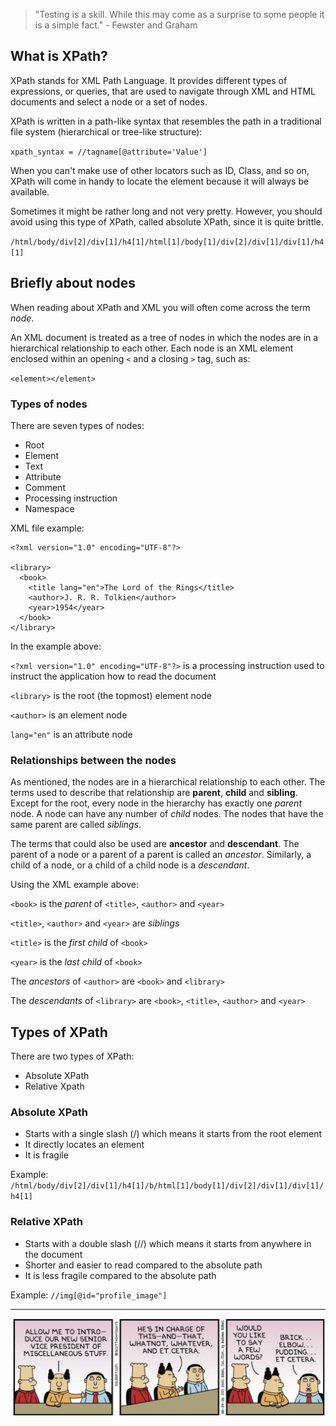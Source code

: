 > "Testing is a skill. While this may come as a surprise to some people it is a simple fact." - Fewster and Graham


## What is XPath?
XPath stands for XML Path Language. It provides different types of expressions, or queries, that are used to navigate through XML and HTML documents and select a node or a set of nodes.

XPath is written in a path-like syntax that resembles the path in a traditional file system (hierarchical or tree-like structure):

`xpath_syntax = //tagname[@attribute='Value']`

When you can't make use of other locators such as ID, Class, and so on, XPath will come in handy to locate the element because it will always be available.

Sometimes it might be rather long and not very pretty. However, you should avoid using this type of XPath, called absolute XPath, since it is quite brittle.

`/html/body/div[2]/div[1]/h4[1]/html[1]/body[1]/div[2]/div[1]/div[1]/h4[1]`



## Briefly about nodes
When reading about XPath and XML you will often come across the term *node*.

An XML document is treated as a tree of nodes in which the nodes are in a hierarchical relationship to each other. Each node is an XML element enclosed within an opening `<` and a closing `>` tag, such as:

`<element></element>`
 
### Types of nodes

There are seven types of nodes:

- Root
- Element
- Text
- Attribute
- Comment
- Processing instruction
- Namespace
 
XML file example:

```
<?xml version="1.0" encoding="UTF-8"?>
 
<library>
  <book>
    <title lang="en">The Lord of the Rings</title>
    <author>J. R. R. Tolkien</author>
    <year>1954</year>
  </book>
</library>
```

In the example above:

`<?xml version="1.0" encoding="UTF-8"?>` is a processing instruction used to instruct the application how to read the document

`<library>` is the root (the topmost) element node

`<author>` is an element node

`lang="en"` is an attribute node


### Relationships between the nodes
As mentioned, the nodes are in a hierarchical relationship to each other. The terms used to describe that relationship are **parent**, **child** and **sibling**. Except for the root, every node in the hierarchy has exactly one *parent* node. A node can have any number of *child* nodes. The nodes that have the same parent are called *siblings*.

The terms that could also be used are **ancestor** and **descendant**. The parent of a node or a parent of a parent is called an *ancestor*. Similarly, a child of a node, or a child of a child node is a *descendant*.

Using the XML example above:

`<book>` is the *parent* of `<title>`, `<author>` and `<year>`

`<title>`, `<author>` and `<year>` are *siblings*

`<title>` is the *first child* of `<book>`

`<year>` is the *last child* of `<book>`


The *ancestors* of `<author>` are `<book>` and `<library>`

The *descendants* of `<library>` are `<book>`, `<title>`, `<author>` and `<year>`



## Types of XPath

There are two types of XPath:

 - Absolute XPath
 - Relative Xpath

### Absolute XPath
 - Starts with a single slash (/) which means it starts from the root element
 - It directly locates an element
 - It is fragile

Example: `/html/body/div[2]/div[1]/h4[1]/b/html[1]/body[1]/div[2]/div[1]/div[1]/h4[1]`

### Relative XPath
 - Starts with a double slash (//) which means it starts from anywhere in the document
 - Shorter and easier to read compared to the absolute path
 - It is less fragile compared to the absolute path

Example: `//img[@id="profile_image"]`


---


![dilbert_selenium_xpath.png](/img/dilbert_selenium_xpath.png)
